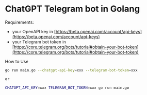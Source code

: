 ChatGPT Telegram bot in Golang
======================

Requirements:
- your OpenAPI key in [https://beta.openai.com/account/api-keys](https://beta.openai.com/account/api-keys)
- your Telegram bot token in [https://core.telegram.org/bots/tutorial#obtain-your-bot-token](https://core.telegram.org/bots/tutorial#obtain-your-bot-token)

How to Use
```bash
go run main.go --chatgpt-api-key=xxx --telegram-bot-token=xxx

or 

CHATGPT_API_KEY=xxx TELEGRAM_BOT_TOKEN=xxx go run main.go
```